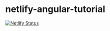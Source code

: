 # netlify-angular-tutorial
[![Netlify Status](https://api.netlify.com/api/v1/badges/47f1897a-2ef2-49a3-9fc8-d45a3df677ff/deploy-status)](https://app.netlify.com/sites/nsrciog-angular-quickstart/deploys)
